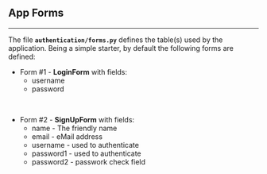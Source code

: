 ## App Forms
---

The file **`authentication/forms.py`** defines the table(s) used by the application. Being a simple starter, by default the following forms are defined:

- Form #1 - **LoginForm** with fields:
    - username
    - password

<br />

- Form #2 - **SignUpForm** with fields:
    - name - The friendly name
    - email - eMail address
    - username  - used to authenticate
    - password1 - used to authenticate
    - password2 - passwork check field

<br />
